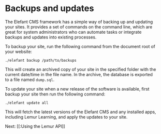 # Backups and updates

The Elefant CMS framework has a simple way of backing up and updating your
sites. It provides a set of commands on the command line, which are great
for system administrators who can automate tasks or integrate backups and
updates into existing processes.

To backup your site, run the following command from the document root of
your website:

	./elefant backup /path/to/backups

This will create an archived copy of your site in the specified folder with
the current date/time in the file name. In the archive, the database is
exported to a file named `dump.sql`.

To update your site when a new release of the software is available, first
backup your site then run the following command:

	./elefant update all

This will fetch the latest versions of the Elefant CMS and any installed
apps, including Lemur Learning, and apply the updates to your site.

Next: [[:Using the Lemur API]]